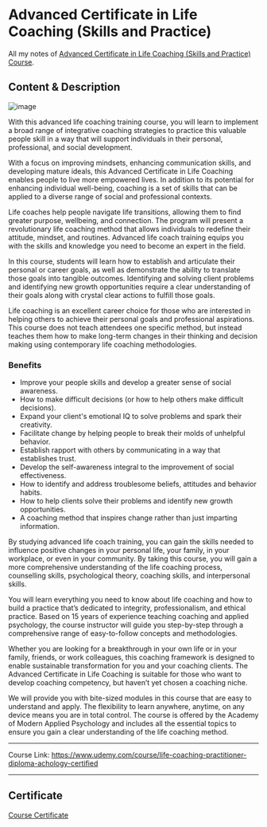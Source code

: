# Advanced Certificate in Life Coaching (Skills and Practice)

All my notes of [Advanced Certificate in Life Coaching (Skills and Practice) Course](https://www.udemy.com/course/life-coaching-practitioner-diploma-achology-certified).

## Content & Description

![image](https://github.com/user-attachments/assets/b3932426-8d64-4e4d-a93c-abd43d59130f)

With this advanced life coaching training course, you will learn to implement a broad range of integrative coaching strategies to practice this valuable people skill in a way that will support individuals in their personal, professional, and social development.

With a focus on improving mindsets, enhancing communication skills, and developing mature ideals, this Advanced Certificate in Life Coaching enables people to live more empowered lives. In addition to its potential for enhancing individual well-being, coaching is a set of skills that can be applied to a diverse range of social and professional contexts.

Life coaches help people navigate life transitions, allowing them to find greater purpose, wellbeing, and connection. The program will present a revolutionary life coaching method that allows individuals to redefine their attitude, mindset, and routines. Advanced life coach training equips you with the skills and knowledge you need to become an expert in the field.

In this course, students will learn how to establish and articulate their personal or career goals, as well as demonstrate the ability to translate those goals into tangible outcomes. Identifying and solving client problems and identifying new growth opportunities require a clear understanding of their goals along with crystal clear actions to fulfill those goals.

Life coaching is an excellent career choice for those who are interested in helping others to achieve their personal goals and professional aspirations. This course does not teach attendees one specific method, but instead teaches them how to make long-term changes in their thinking and decision making using contemporary life coaching methodologies.

### Benefits

- Improve your people skills and develop a greater sense of social awareness.
- How to make difficult decisions (or how to help others make difficult decisions).
- Expand your client's emotional IQ to solve problems and spark their creativity.
- Facilitate change by helping people to break their molds of unhelpful behavior.
- Establish rapport with others by communicating in a way that establishes trust.
- Develop the self-awareness integral to the improvement of social effectiveness.
- How to identify and address troublesome beliefs, attitudes and behavior habits.
- How to help clients solve their problems and identify new growth opportunities.
- A coaching method that inspires change rather than just imparting information.

By studying advanced life coach training, you can gain the skills needed to influence positive changes in your personal life, your family, in your workplace, or even in your community. By taking this course, you will gain a more comprehensive understanding of the life coaching process, counselling skills, psychological theory, coaching skills, and interpersonal skills.

You will learn everything you need to know about life coaching and how to build a practice that’s dedicated to integrity, professionalism, and ethical practice. Based on 15 years of experience teaching coaching and applied psychology, the course instructor will guide you step-by-step through a comprehensive range of easy-to-follow concepts and methodologies.

Whether you are looking for a breakthrough in your own life or in your family, friends, or work colleagues, this coaching framework is designed to enable sustainable transformation for you and your coaching clients. The Advanced Certificate in Life Coaching is suitable for those who want to develop coaching competency, but haven’t yet chosen a coaching niche.

We will provide you with bite-sized modules in this course that are easy to understand and apply. The flexibility to learn anywhere, anytime, on any device means you are in total control. The course is offered by the Academy of Modern Applied Psychology and includes all the essential topics to ensure you gain a clear understanding of the life coaching method.

------------------

Course Link: https://www.udemy.com/course/life-coaching-practitioner-diploma-achology-certified

------------------

## Certificate

[Course Certificate](Certificate.pdf)